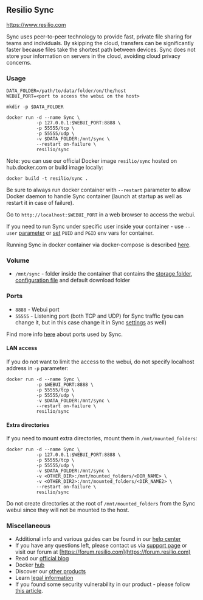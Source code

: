## Resilio Sync

https://www.resilio.com

Sync uses peer-to-peer technology to provide fast, private file sharing for teams and individuals. By skipping the cloud, transfers can be significantly faster because files take the shortest path between devices. Sync does not store your information on servers in the cloud, avoiding cloud privacy concerns.

### Usage

```
DATA_FOLDER=/path/to/data/folder/on/the/host
WEBUI_PORT=<port to access the webui on the host>

mkdir -p $DATA_FOLDER

docker run -d --name Sync \
           -p 127.0.0.1:$WEBUI_PORT:8888 \
           -p 55555/tcp \
           -p 55555/udp \
           -v $DATA_FOLDER:/mnt/sync \
           --restart on-failure \
           resilio/sync
```

Note: you can use our official Docker image `resilio/sync` hosted on hub.docker.com or build image locally:
```
docker build -t resilio/sync .
```

Be sure to always run docker container with `--restart` parameter to allow Docker daemon to handle Sync container (launch at startup as well as restart it in case of failure).

Go to `http://localhost:$WEBUI_PORT` in a web browser to access the webui.

If you need to run Sync under specific user inside your container - use `--user` [parameter](https://docs.docker.com/engine/reference/run/#user) or [set](https://www.linuxserver.io/docs/puid-pgid/) `PUID` and `PGID` env vars for container.

Running Sync in docker container via docker-compose is described [here](https://github.com/bt-sync/sync-docker/tree/master/docker-compose).

### Volume

* `/mnt/sync` - folder inside the container that contains the [storage folder](https://help.resilio.com/hc/en-us/articles/206664690-Sync-Storage-folder), [configuration file](https://help.resilio.com/hc/en-us/articles/206178884) and default download folder

### Ports

* `8888` - Webui port
* `55555` - Listening port (both TCP and UDP) for Sync traffic (you can change it, but in this case change it in Sync [settings](https://help.resilio.com/hc/en-us/articles/204762669-Sync-Preferences) as well)

Find more info [here](https://help.resilio.com/hc/en-us/articles/204754759-What-ports-and-protocols-are-used-by-Sync-) about ports used by Sync.

#### LAN access

If you do not want to limit the access to the webui, do not specify localhost address in `-p` parameter:

```
docker run -d --name Sync \
           -p $WEBUI_PORT:8888 \
           -p 55555/tcp \
           -p 55555/udp \
           -v $DATA_FOLDER:/mnt/sync \
           --restart on-failure \
           resilio/sync
```

#### Extra directories

If you need to mount extra directories, mount them in `/mnt/mounted_folders`:

```
docker run -d --name Sync \
           -p 127.0.0.1:$WEBUI_PORT:8888 \
           -p 55555/tcp \
           -p 55555/udp \
           -v $DATA_FOLDER:/mnt/sync \
           -v <OTHER_DIR>:/mnt/mounted_folders/<DIR_NAME> \
           -v <OTHER_DIR2>:/mnt/mounted_folders/<DIR_NAME2> \
           --restart on-failure \
           resilio/sync
```

Do not create directories at the root of `/mnt/mounted_folders` from the Sync webui since they will not be mounted to the host.

### Miscellaneous

- Additional info and various guides can be found in our [help center](https://help.resilio.com)
- If you have any questions left, please contact us via [support page](https://help.resilio.com/hc/en-us/requests/new?ticket_form_id=91563) or visit our forum at [https://forum.resilio.com](https://forum.resilio.com)
- Read our [official blog](https://www.resilio.com/blog/)
- Docker [hub](https://hub.docker.com/r/resilio/sync/)
- Discover our [other products](https://www.resilio.com/sync-vs-connect/)
- Learn [legal information](https://www.resilio.com/legal/privacy/)
- If you found some security vulnerability in our product - please follow [this article](https://help.resilio.com/hc/en-us/articles/360000294599-How-to-Report-Security-Vulnerabilities-to-Resilio-Inc-).
